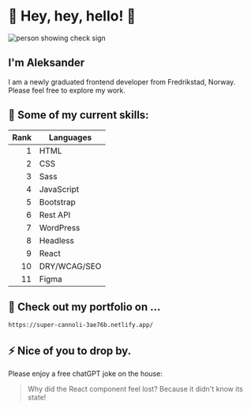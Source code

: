 # 👋 Hey, hey, hello! 👋

<picture>
    <img alt="person showing check sign" src="https://github.com/Murots/My-images/blob/main/ReadmeBannerMatrix.png">
</picture>


## I'm Aleksander
I am a newly graduated frontend developer from Fredrikstad, Norway. Please feel free to explore my work.

## 🌱 Some of my current skills:
| Rank | Languages   |
|-----:|-------------|
|     1| HTML        |
|     2| CSS         |
|     3| Sass        |
|     4| JavaScript  |
|     5| Bootstrap   |
|     6| Rest API    |
|     7| WordPress   |
|     8| Headless    |
|     9| React       |
|    10| DRY/WCAG/SEO|
|    11| Figma       |

## 🔭 Check out my portfolio on ...
```bash
https://super-cannoli-3ae76b.netlify.app/
```

## ⚡ Nice of you to drop by. 
Please enjoy a free chatGPT joke on the house:
> Why did the React component feel lost?
> Because it didn't know its state!

